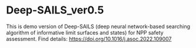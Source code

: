 # Deep-SAILS_ver0.5
This is demo version of Deep-SAILS (deep neural network-based searching algorithm of informative limit surfaces and states) for NPP safety assessment.
Find details: https://doi.org/10.1016/j.asoc.2022.109007
